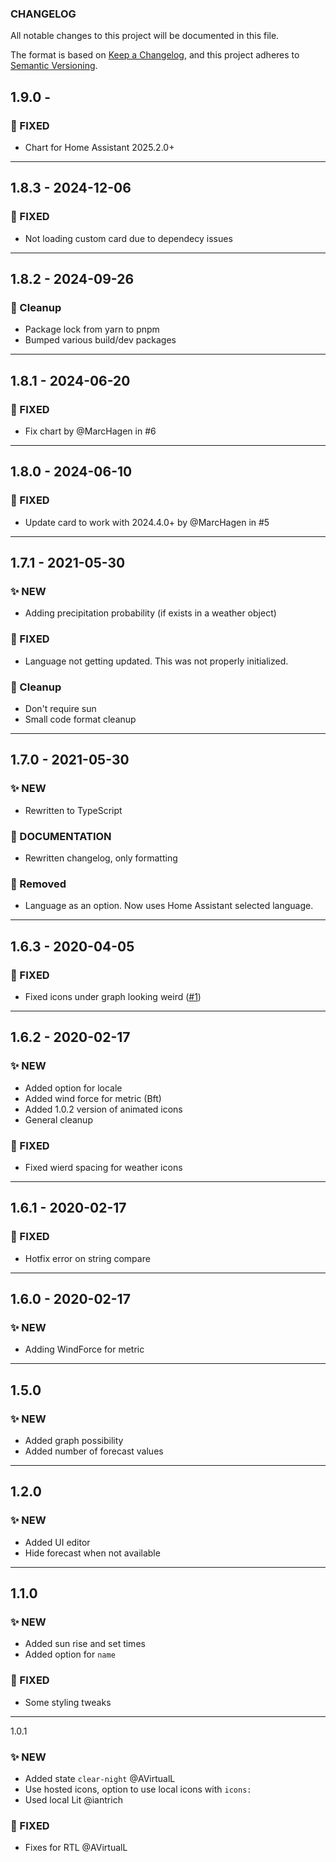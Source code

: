 ### CHANGELOG
All notable changes to this project will be documented in this file.

The format is based on [Keep a Changelog](https://keepachangelog.com), and this project adheres to [Semantic Versioning](https://semver.org).

## 1.9.0 - 

### 🔨 FIXED
- Chart for Home Assistant 2025.2.0+

---

## 1.8.3 - 2024-12-06

### 🔨 FIXED
- Not loading custom card due to dependecy issues

---

## 1.8.2 - 2024-09-26

### 🧹 Cleanup
- Package lock from yarn to pnpm
- Bumped various build/dev packages

---

## 1.8.1 - 2024-06-20

### 🔨 FIXED
- Fix chart by @MarcHagen in #6

---

## 1.8.0 - 2024-06-10

### 🔨 FIXED
- Update card to work with 2024.4.0+ by @MarcHagen in #5

---

## 1.7.1 - 2021-05-30

### ✨ NEW
- Adding precipitation probability (if exists in a weather object)

### 🔨 FIXED
- Language not getting updated. This was not properly initialized.

### 🧹 Cleanup
- Don't require sun
- Small code format cleanup

---

## 1.7.0 - 2021-05-30

### ✨ NEW
- Rewritten to TypeScript

### 📝 DOCUMENTATION
- Rewritten changelog, only formatting

### 🧹 Removed
- Language as an option. Now uses Home Assistant selected language.

---

## 1.6.3 - 2020-04-05

### 🔨 FIXED
- Fixed icons under graph looking weird ([#1](https://github.com/MarcHagen/weather-card/issues/1))

---

## 1.6.2 - 2020-02-17

### ✨ NEW
- Added option for locale
- Added wind force for metric (Bft)
- Added 1.0.2 version of animated icons
- General cleanup

### 🔨 FIXED
- Fixed wierd spacing for weather icons

---

## 1.6.1 - 2020-02-17

### 🔨 FIXED
- Hotfix error on string compare

---

## 1.6.0 - 2020-02-17

### ✨ NEW
- Adding WindForce for metric

---

## 1.5.0

### ✨ NEW
- Added graph possibility
- Added number of forecast values

---

## 1.2.0

### ✨ NEW
- Added UI editor
- Hide forecast when not available

---

## 1.1.0

### ✨ NEW
- Added sun rise and set times
- Added option for `name`

### 🔨 FIXED
- Some styling tweaks

---

1.0.1

### ✨ NEW
- Added state `clear-night` @AVirtualL
- Use hosted icons, option to use local icons with `icons:`
- Used local Lit @iantrich

### 🔨 FIXED
- Fixes for RTL @AVirtualL
